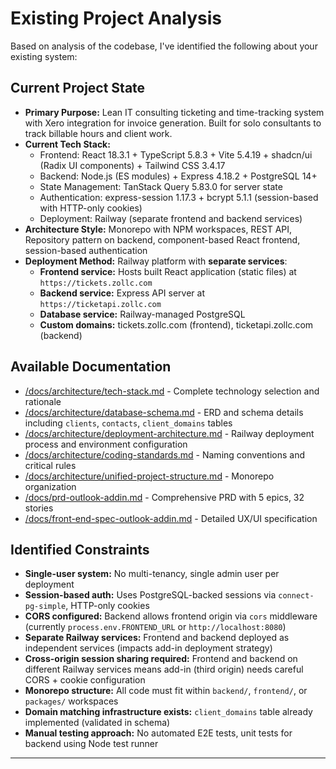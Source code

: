 # Existing Project Analysis

Based on analysis of the codebase, I've identified the following about your existing system:

## Current Project State

- **Primary Purpose:** Lean IT consulting ticketing and time-tracking system with Xero integration for invoice generation. Built for solo consultants to track billable hours and client work.
- **Current Tech Stack:**
  - Frontend: React 18.3.1 + TypeScript 5.8.3 + Vite 5.4.19 + shadcn/ui (Radix UI components) + Tailwind CSS 3.4.17
  - Backend: Node.js (ES modules) + Express 4.18.2 + PostgreSQL 14+
  - State Management: TanStack Query 5.83.0 for server state
  - Authentication: express-session 1.17.3 + bcrypt 5.1.1 (session-based with HTTP-only cookies)
  - Deployment: Railway (separate frontend and backend services)
- **Architecture Style:** Monorepo with NPM workspaces, REST API, Repository pattern on backend, component-based React frontend, session-based authentication
- **Deployment Method:** Railway platform with **separate services**:
  - **Frontend service:** Hosts built React application (static files) at `https://tickets.zollc.com`
  - **Backend service:** Express API server at `https://ticketapi.zollc.com`
  - **Database service:** Railway-managed PostgreSQL
  - **Custom domains:** tickets.zollc.com (frontend), ticketapi.zollc.com (backend)

## Available Documentation

- [/docs/architecture/tech-stack.md](docs/architecture/tech-stack.md:1) - Complete technology selection and rationale
- [/docs/architecture/database-schema.md](docs/architecture/database-schema.md:1) - ERD and schema details including `clients`, `contacts`, `client_domains` tables
- [/docs/architecture/deployment-architecture.md](docs/architecture/deployment-architecture.md:1) - Railway deployment process and environment configuration
- [/docs/architecture/coding-standards.md](docs/architecture/coding-standards.md:1) - Naming conventions and critical rules
- [/docs/architecture/unified-project-structure.md](docs/architecture/unified-project-structure.md:1) - Monorepo organization
- [/docs/prd-outlook-addin.md](docs/prd-outlook-addin.md:1) - Comprehensive PRD with 5 epics, 32 stories
- [/docs/front-end-spec-outlook-addin.md](docs/front-end-spec-outlook-addin.md:1) - Detailed UX/UI specification

## Identified Constraints

- **Single-user system:** No multi-tenancy, single admin user per deployment
- **Session-based auth:** Uses PostgreSQL-backed sessions via `connect-pg-simple`, HTTP-only cookies
- **CORS configured:** Backend allows frontend origin via `cors` middleware (currently `process.env.FRONTEND_URL` or `http://localhost:8080`)
- **Separate Railway services:** Frontend and backend deployed as independent services (impacts add-in deployment strategy)
- **Cross-origin session sharing required:** Frontend and backend on different Railway services means add-in (third origin) needs careful CORS + cookie configuration
- **Monorepo structure:** All code must fit within `backend/`, `frontend/`, or `packages/` workspaces
- **Domain matching infrastructure exists:** `client_domains` table already implemented (validated in schema)
- **Manual testing approach:** No automated E2E tests, unit tests for backend using Node test runner

---

